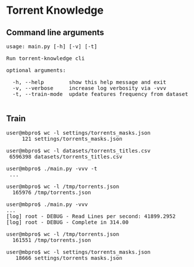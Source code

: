 # Torrent Knowledge


## Command line arguments
<pre>usage: main.py [-h] [-v] [-t]

Run torrent-knowledge cli

optional arguments:

  -h, --help        show this help message and exit
  -v, --verbose     increase log verbosity via -vvv
  -t, --train-mode  update features frequency from dataset
 </pre>


## Train
<pre>
user@mbpro$ wc -l settings/torrents_masks.json
     121 settings/torrents_masks.json

user@mbpro$ wc -l datasets/torrents_titles.csv
 6596398 datasets/torrents_titles.csv

user@mbpro$ ./main.py -vvv -t
 ...

user@mbpro$ wc -l /tmp/torrents.json
  165976 /tmp/torrents.json

user@mbpro$ ./main.py -vvv
...
[log] root - DEBUG - Read Lines per second: 41899.2952
[log] root - DEBUG - Complete in 314.00

user@mbpro$ wc -l /tmp/torrents.json
  161551 /tmp/torrents.json

user@mbpro$ wc -l settings/torrents_masks.json
   18666 settings/torrents_masks.json
</pre>